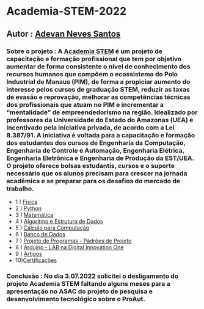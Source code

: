 # Academia-STEM-2022

## Autor : [Adevan Neves Santos](https://www.linkedin.com/in/adevancomp/)

### Sobre o projeto : A [Academia STEM](https://www.linkedin.com/company/academia-stem/mycompany/) é um projeto de capacitação e formação profissional que tem por objetivo aumentar de forma consistente o nível de conhecimento dos recursos humanos que compõem o ecossistema do Polo Industrial de Manaus (PIM), de forma a propiciar aumento do interesse pelos cursos de graduação STEM, reduzir as taxas de evasão e reprovação, melhorar as competências técnicas dos profissionais que atuam no PIM e incrementar a “mentalidade” de empreendedorismo na região. Idealizado por professores da Universidade do Estado do Amazonas (UEA) e incentivado pela iniciativa privada, de acordo com a Lei 8.387/91. A iniciativa é voltada para a capacitação e formação dos estudantes dos cursos de Engenharia da Computação, Engenharia de Controle e Automação, Engenharia Elétrica, Engenharia Eletrônica e Engenharia de Produção da EST/UEA.  O projeto oferece bolsas estudantis, cursos e o suporte necessário que os alunos precisam para crescer na jornada acadêmica e se preparar para os desafios do mercado de trabalho.   

-  1 ) [Física](./Cursos/Fisica-Basica/README.md)
-  2 ) [Python](./Cursos/Python-Basico/README.md)
-  3 ) [Matemática](./Cursos/Matematica-Basica/README.md)
-  4 ) [Algoritmo e Estrutura de Dados](./Cursos/Algoritmo-e-Estrutura-de-Dados/README.md)
-  5 ) [Cálculo para Computação](./Cursos/Calculo-para-Computacao/README.md)
-  6 ) [Banco de Dados](./Cursos/Banco-de-Dados/README.md)
-  7 ) [Projeto de Programas - Padrões de Projeto](./Cursos/Java-Padroes-de-Projeto/README.md)
-  8 ) [Arduíno - LAB na Digital Innovation One](./Cursos/Arduino-Projeto-DIO/README.md)
-  9 ) [Artigos](./Cursos/Artigos/)
-  10)[Certificações](./Cursos/Certificados/)

### Conclusão : No dia 3.07.2022 solicitei o desligamento do projeto Academia STEM faltando alguns meses para a apresentação no ASAC do projeto de pesquisa e desenvolvimento tecnológico sobre o ProAut.

